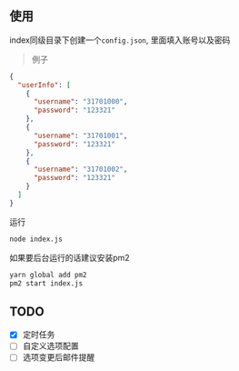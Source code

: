 ## 使用

index同级目录下创建一个`config.json`, 里面填入账号以及密码

> 例子

``` json
{
  "userInfo": [
    {
      "username": "31701000",
      "password": "123321"
    },
    {
      "username": "31701001",
      "password": "123321"
    },
    {
      "username": "31701002",
      "password": "123321"
    }
  ]
}
```

运行
``` bash
node index.js

```

如果要后台运行的话建议安装pm2
``` bash
yarn global add pm2
pm2 start index.js
```


## TODO
- [x] 定时任务
- [ ] 自定义选项配置
- [ ] 选项变更后邮件提醒